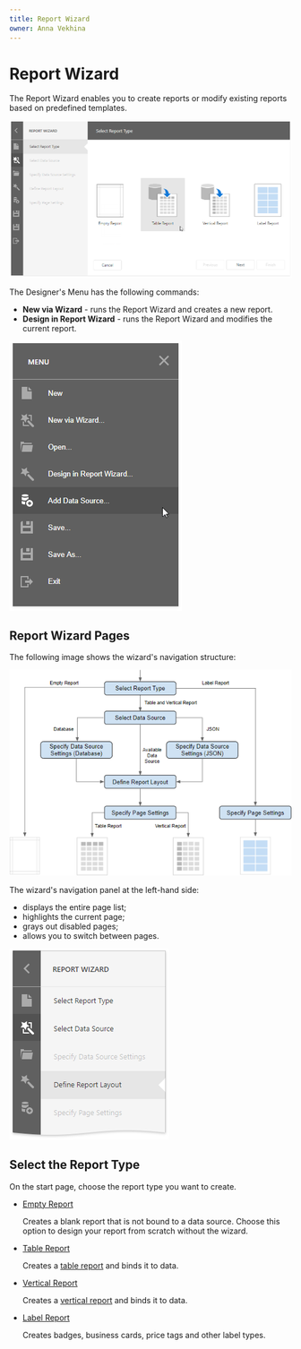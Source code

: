 ```yaml
---
title: Report Wizard
owner: Anna Vekhina
---
```


# Report Wizard 

The Report Wizard enables you to create reports or modify existing reports based on predefined templates.

![](../../../images/eurd-web-report-wizard-table-report.png)

The Designer's Menu has the following commands:

* **New via Wizard** - runs the Report Wizard and creates a new report.
* **Design in Report Wizard** - runs the Report Wizard and modifies the current report. 

![](../../../images/eurd-web-report-wizard-run-in-menu.png)


## Report Wizard Pages

The following image shows the wizard's navigation structure:

![](../../../images/eurd-web-report-wizard-page-structure.png)

The wizard's navigation panel at the left-hand side:

* displays the entire page list;
* highlights the current page;
* grays out disabled pages;
* allows you to switch between pages.

![](../../../images/eurd-web-report-wizard-navigation-panel.png)


## Select the Report Type

On the start page, choose the report type you want to create.

* [Empty Report](report-wizard\empty-report.md)

    Creates a blank report that is not bound to a data source. Choose this option to design your report from scratch without the wizard.

* [Table Report](report-wizard\table-and-vertical-report.md)

    Creates a [table report](../create-reports/table-reports.md) and binds it to data.

* [Vertical Report](report-wizard\table-and-vertical-report.md)

    Creates a [vertical report](../create-reports/vertical-reports.md) and binds it to data.

* [Label Report](report-wizard\label-report.md)

    Creates badges, business cards, price tags and other label types.


